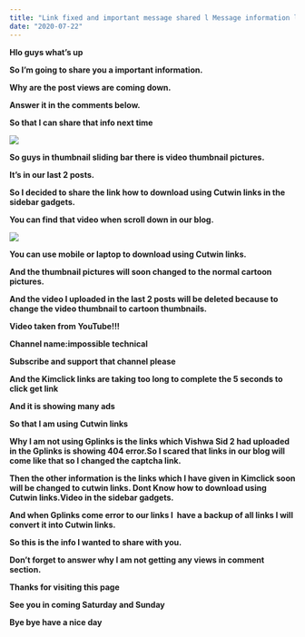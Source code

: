 ```yaml
---
title: "Link fixed and important message shared l Message information l Tamil Cartoon Anime"
date: "2020-07-22"
---
```


**Hlo guys what’s up**

**So I’m going to share you a important information.**

**Why are the post views are coming down.**

**Answer it in the comments below.**

**So that I can share that info next time**

[![](https://1.bp.blogspot.com/-3vZ2X5vJ9VY/Xxgdw7meRtI/AAAAAAAAAaI/kw_y3tmMcmw97TeGBR1Y9kiTgejtJvd0ACLcBGAsYHQ/s0/home02_alerts.jpg)](https://1.bp.blogspot.com/-3vZ2X5vJ9VY/Xxgdw7meRtI/AAAAAAAAAaI/kw_y3tmMcmw97TeGBR1Y9kiTgejtJvd0ACLcBGAsYHQ/s320/home02_alerts.jpg)

**So guys in thumbnail sliding bar there is video thumbnail pictures.**

**It’s in our last 2 posts.**

**So I decided to share the link how to download using Cutwin links in the sidebar gadgets.**

**You can find that video when scroll down in our blog.**

[![](https://1.bp.blogspot.com/-6HUP9l6Bdjk/XxgeYR_yREI/AAAAAAAAAaU/C4d58GGMkQofzpqHH2fLlbOCot3hTc2HACLcBGAsYHQ/s320/IMG_20200722_163401.jpg)](https://1.bp.blogspot.com/-6HUP9l6Bdjk/XxgeYR_yREI/AAAAAAAAAaU/C4d58GGMkQofzpqHH2fLlbOCot3hTc2HACLcBGAsYHQ/s1271/IMG_20200722_163401.jpg)

**You can use mobile or laptop to download using Cutwin links.**

**And the thumbnail pictures will soon changed to the normal cartoon pictures.**

**And the video I uploaded in the last 2 posts will be deleted because to change the video thumbnail to cartoon thumbnails.**

**Video taken from YouTube!!!**

**Channel name:impossible technical**

**Subscribe and support that channel please**

**And the Kimclick links are taking too long to complete the 5 seconds to click get link**

**And it is showing many ads** 

**So that I am using Cutwin links**

**Why I am not using Gplinks is the links which Vishwa Sid 2 had uploaded in the Gplinks is showing 404 error.So I scared that links in our blog will come like that so I changed the captcha link.**

**Then the other information is the links which I have given in Kimclick soon will be changed to cutwin links. Dont Know how to download using Cutwin links.Video in the sidebar gadgets.**

**And when Gplinks come error to our links I  have a backup of all links I will convert it into Cutwin links.**

**So this is the info I wanted to share with you.**

**Don’t forget to answer why I am not getting any views in comment section.**

**Thanks for visiting this page**

**See you in coming Saturday and Sunday**

**Bye bye have a nice day**
